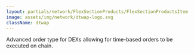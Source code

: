 ```yaml
---
layout: partials/network/FlexSectionProducts/FlexSectionProductsItem
image: assets/img/network/dtwap-logo.svg
className: dtwap
---
```


Advanced order type for DEXs allowing for time-based orders to be executed on chain.
